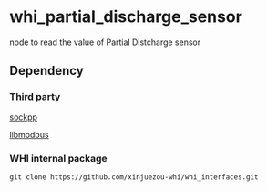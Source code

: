 # whi_partial_discharge_sensor
node to read the value of Partial Distcharge sensor

## Dependency

### Third party
[sockpp](https://github.com/fpagliughi/sockpp)

[libmodbus](https://github.com/stephane/libmodbus)

### WHI internal package
```
git clone https://github.com/xinjuezou-whi/whi_interfaces.git
```
